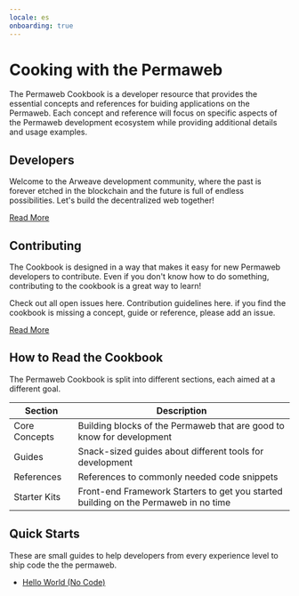 ```yaml
---
locale: es
onboarding: true
---
```


# Cooking with the Permaweb

The Permaweb Cookbook is a developer resource that provides the essential concepts and references for buiding applications on the Permaweb. Each concept and reference will focus on specific aspects of the Permaweb development ecosystem while providing additional details and usage examples.

## Developers

Welcome to the Arweave development community, where the past is forever etched in the blockchain and the future is full of endless possibilities. Let's build the decentralized web together!

[Read More](getting-started/welcome.md)

## Contributing

The Cookbook is designed in a way that makes it easy for new Permaweb developers to contribute. Even if you don't know how to do something, contributing to the cookbook is a great way to learn!

Check out all open issues here. Contribution guidelines here. if you find the cookbook is missing a concept, guide or reference, please add an issue.

[Read More](getting-started/contributing.md)

## How to Read the Cookbook

The Permaweb Cookbook is split into different sections, each aimed at a different goal.

| Section       | Description                                                                         |
| ------------- | ----------------------------------------------------------------------------------- |
| Core Concepts | Building blocks of the Permaweb that are good to know for development               |
| Guides        | Snack-sized guides about different tools for development                            |
| References    | References to commonly needed code snippets                                         |
| Starter Kits  | Front-end Framework Starters to get you started building on the Permaweb in no time |

## Quick Starts

These are small guides to help developers from every experience level to ship code the the permaweb.

- [Hello World (No Code)](getting-started/quick-starts/hw-no-code.md)
